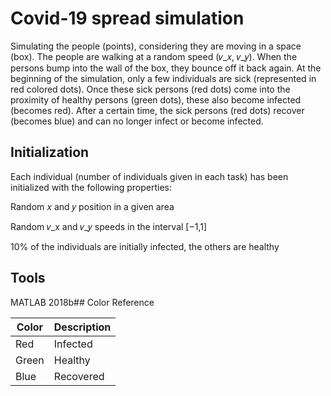 
# Covid-19 spread simulation

Simulating the people (points), considering they are  moving in a space (box).
The people are walking at a random speed (𝑣_𝑥, 𝑣_𝑦). When the persons bump into the wall of the box, they bounce off it back again.
At the beginning of the simulation, only a few individuals are sick (represented in red colored dots).
Once these sick persons (red dots) come into the proximity of healthy persons (green dots), these also become infected (becomes red).
After a certain time, the sick persons (red dots) recover (becomes blue) and can no longer infect or become infected.


## Initialization

 Each individual (number of individuals given in each task) has been initialized with the following properties:
 
Random 𝑥 and 𝑦 position in a given area

Random 𝑣_x and 𝑣_𝑦 speeds in the interval [−1,1]

10% of the individuals are initially infected, the others are healthy
## Tools

MATLAB 2018b## Color Reference

| Color             | Description                                                                |
| ----------------- | ------------------------------------------------------------------ |
| Red | Infected |
| Green | Healthy |
| Blue | Recovered |


